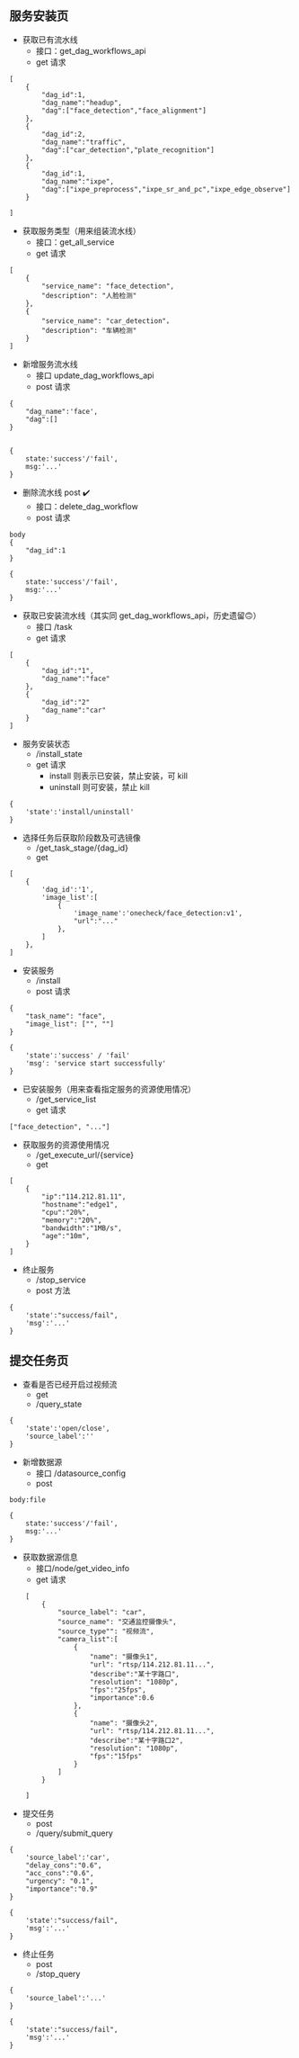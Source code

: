 ## 服务安装页
- 获取已有流水线
	- 接口：get_dag_workflows_api 
	- get 请求
```
[
	{
		"dag_id":1,
		"dag_name":"headup",
		"dag":["face_detection","face_alignment"]
	},
	{
		"dag_id":2,
		"dag_name":"traffic",
		"dag":["car_detection","plate_recognition"]
	},
	{
		"dag_id":1,
		"dag_name":"ixpe",
		"dag":["ixpe_preprocess","ixpe_sr_and_pc","ixpe_edge_observe"]
	}
                
]
```

- 获取服务类型（用来组装流水线）
	- 接口：get_all_service
	- get 请求
```
[
	{
		"service_name": "face_detection",
		"description": "人脸检测"
	},
	{
		"service_name": "car_detection"，
		"description": "车辆检测"
	}
]
```

- 新增服务流水线
	- 接口 update_dag_workflows_api
	- post 请求
```
{
	"dag_name":'face',
	"dag":[]
}


```

```
{
	state:'success'/'fail',
	msg:'...'
}
```

- 删除流水线  post ✔️
	- 接口：delete_dag_workflow
	- post 请求
```
body
{
	"dag_id":1
}
```

```
{
	state:'success'/'fail',
	msg:'...'
}
```


- 获取已安装流水线（其实同 get_dag_workflows_api，历史遗留🙃）
	- 接口 /task
	- get 请求
```
[
	{
		"dag_id":"1",
		"dag_name":"face"
	},
	{
		"dag_id":"2"
		"dag_name":"car"
	}
]
```

- 服务安装状态
	- /install_state
	- get 请求
		- install 则表示已安装，禁止安装，可 kill
		- uninstall 则可安装，禁止 kill
```
{
	'state':'install/uninstall'
}
```

- 选择任务后获取阶段数及可选镜像
	- /get_task_stage/{dag_id} 
	- get 
```
[
	{
		'dag_id':'1',
		'image_list':[
			{
				'image_name':'onecheck/face_detection:v1',
				"url":"..."
			},
		]
	},
]
```

- 安装服务
	- /install
	- post 请求
```
{
	"task_name": "face",
	"image_list": ["", ""]
}
```

```
{
	'state':'success' / 'fail'
	'msg': 'service start successfully'
}
```

- 已安装服务（用来查看指定服务的资源使用情况）
	- /get_service_list
	- get 请求
```
["face_detection", "..."]
```

- 获取服务的资源使用情况
	- /get_execute_url/{service}
	- get
```
[
	{
		"ip":"114.212.81.11",
		"hostname":"edge1",
		"cpu":"20%",
		"memory":"20%",
		"bandwidth":"1MB/s",
		"age":"10m",
	}
]
```

- 终止服务
	- /stop_service
	- post 方法
```
{
	'state':"success/fail",
	'msg':'...'
}
```
## 提交任务页
- 查看是否已经开启过视频流 
	- get 
	- /query_state
```
{
	'state':'open/close',
	'source_label':''
}
```

- 新增数据源
	- 接口 /datasource_config
	- post
```
body:file

{
	state:'success'/'fail',
	msg:'...'
}

```

- 获取数据源信息
	- 接口/node/get_video_info
	- get 请求
```
    [
        {
            "source_label": "car",
            "source_name": "交通监控摄像头",
            "source_type"": "视频流",
            "camera_list":[
                {
                    "name": "摄像头1",
                    "url": "rtsp/114.212.81.11...",
                    "describe":"某十字路口",
                    "resolution": "1080p",
                    "fps":"25fps",
                    "importance":0.6
                },
                {
                    "name": "摄像头2",
                    "url": "rtsp/114.212.81.11...",
                    "describe":"某十字路口2",
                    "resolution": "1080p",
                    "fps":"15fps"
                }
            ]
        }

    ]
```

- 提交任务 
	- post 
	- /query/submit_query
```
{
	'source_label':'car',
	"delay_cons":"0.6",
	"acc_cons":"0.6",
	"urgency": "0.1",
	"importance":"0.9"
}
```

```
{
	'state':"success/fail",
	'msg':'...'
}
```

- 终止任务 
	- post 
	- /stop_query
```
{
	'source_label':'...'
}
```

```
{
	'state':"success/fail",
	'msg':'...'
}
```